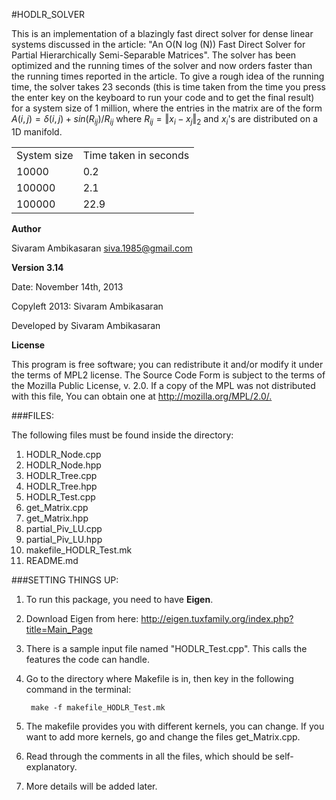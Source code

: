 #HODLR_SOLVER

This is an implementation of a blazingly fast direct solver for dense linear systems discussed in the article: "An O(N log (N))  Fast Direct Solver for Partial Hierarchically Semi-Separable Matrices". The solver has been optimized and the running times of the solver and now orders faster than the running times reported in the article. To give a rough idea of the running time, the solver takes 23 seconds (this is time taken from the time you press the enter key on the keyboard to run your code and to get the final result) for a system size of 1 million, where the entries in the matrix are of the form
		$A(i,j) = \delta(i,j) + sin(R_{ij})/R_{ij}$
where $R_{ij} = \Vert x_i - x_j \Vert_2$ and $x_i$'s are distributed on a 1D manifold.

<table>
    <tr>
        <td>System size</td> <td>Time taken in seconds</td>
    </tr>
    <tr>
	<td>10000</td> <td>0.2</td>
    </tr>
    <tr>
	<td>100000</td> <td>2.1</td>
    </tr>
    <tr>
	<td>100000</td> <td>22.9</td>
    </tr>
</table>

**Author**

Sivaram Ambikasaran <siva.1985@gmail.com>

**Version 3.14**

Date: November 14th, 2013

Copyleft 2013: Sivaram Ambikasaran

Developed by Sivaram Ambikasaran

**License**

This program is free software; you can redistribute it and/or modify it under the terms of MPL2 license. The Source Code Form is subject to the terms of the Mozilla Public License, v. 2.0. If a copy of the MPL was not distributed with this file, You can obtain one at <http://mozilla.org/MPL/2.0/.>

###FILES:

The following files must be found inside the directory:

1. HODLR_Node.cpp
2. HODLR_Node.hpp
3. HODLR_Tree.cpp
4. HODLR_Tree.hpp
5. HODLR_Test.cpp
6. get_Matrix.cpp
7. get_Matrix.hpp
8. partial_Piv_LU.cpp
9. partial_Piv_LU.hpp
10. makefile_HODLR_Test.mk
11. README.md

###SETTING THINGS UP:

1. To run this package, you need to have **Eigen**.

2. Download Eigen from here: <http://eigen.tuxfamily.org/index.php?title=Main_Page>

3. There is a sample input file named "HODLR_Test.cpp". This calls the features the code can handle.

4. Go to the directory where Makefile is in, then key in the following command in the terminal:

		make -f makefile_HODLR_Test.mk

5. The makefile provides you with different kernels, you can change. If you want to add more kernels, go and change the files get_Matrix.cpp.

6. Read through the comments in all the files, which should be self-explanatory.

7. More details will be added later.